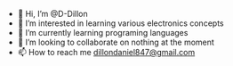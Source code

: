 - 👋 Hi, I’m @D-Dillon
- 👀 I’m interested in learning various electronics concepts
- 🌱 I’m currently learning programing languages
- 💞️ I’m looking to collaborate on nothing at the moment
- 📫 How to reach me dillondaniel847@gmail.com

<!---
D-Dillon/D-Dillon is a ✨ special ✨ repository because its `README.md` (this file) appears on your GitHub profile.
You can click the Preview link to take a look at your changes.
--->
